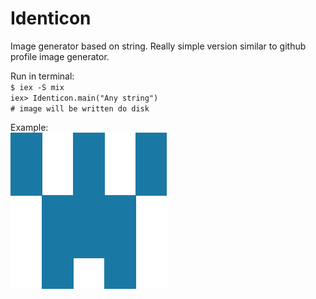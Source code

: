 # Identicon

Image generator based on string. Really simple version similar to github profile image generator.

Run in terminal:<br/>
`$ iex -S mix`  <br/>
`iex> Identicon.main("Any string")` <br/>
`# image will be written do disk`

Example: <br/>
![alt tag](https://raw.githubusercontent.com/mahulst/elixir-image-creator/master/example.png)
